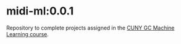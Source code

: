# midi-ml:0.0.1

Repository to complete projects assigned in the [CUNY GC Machine Learning course](http://haralick.org/ML/lecture_slides.shtml).
